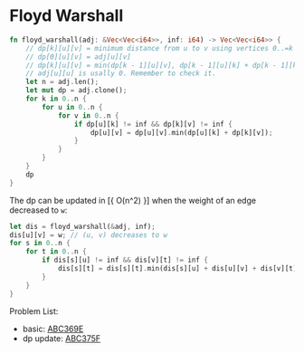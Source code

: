 # Floyd Warshall

```rust
fn floyd_warshall(adj: &Vec<Vec<i64>>, inf: i64) -> Vec<Vec<i64>> {
    // dp[k][u][v] = minimum distance from u to v using vertices 0..=k as intermediate
    // dp[0][u][v] = adj[u][v]
    // dp[k][u][v] = min(dp[k - 1][u][v], dp[k - 1][u][k] + dp[k - 1][k][v]);
    // adj[u][u] is usally 0. Remember to check it.
    let n = adj.len();
    let mut dp = adj.clone();
    for k in 0..n {
        for u in 0..n {
            for v in 0..n {
                if dp[u][k] != inf && dp[k][v] != inf {
                    dp[u][v] = dp[u][v].min(dp[u][k] + dp[k][v]);
                }
            }
        }
    }
    dp
}
```

The dp can be updated in [{ O(n^2) }] when the weight of an edge decreased to `w`:

```rust
let dis = floyd_warshall(&adj, inf);
dis[u][v] = w; // (u, v) decreases to w
for s in 0..n {
    for t in 0..n {
        if dis[s][u] != inf && dis[v][t] != inf {
            dis[s][t] = dis[s][t].min(dis[s][u] + dis[u][v] + dis[v][t]);
        }
    }
}
```

Problem List:
* basic: [ABC369E](https://atcoder.jp/contests/abc369/submissions/58735183)
* dp update: [ABC375F](https://atcoder.jp/contests/abc375/submissions/58735132)